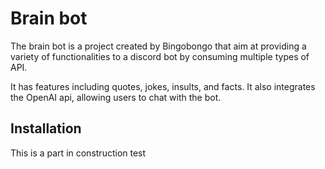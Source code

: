 # Brain bot

The brain bot is a project created by Bingobongo that aim at providing a variety of functionalities to a discord bot by consuming multiple types of API.

It has features including quotes, jokes, insults, and facts. It also integrates the OpenAI api, allowing users to chat with the bot.

## Installation

This is a part in construction
test
